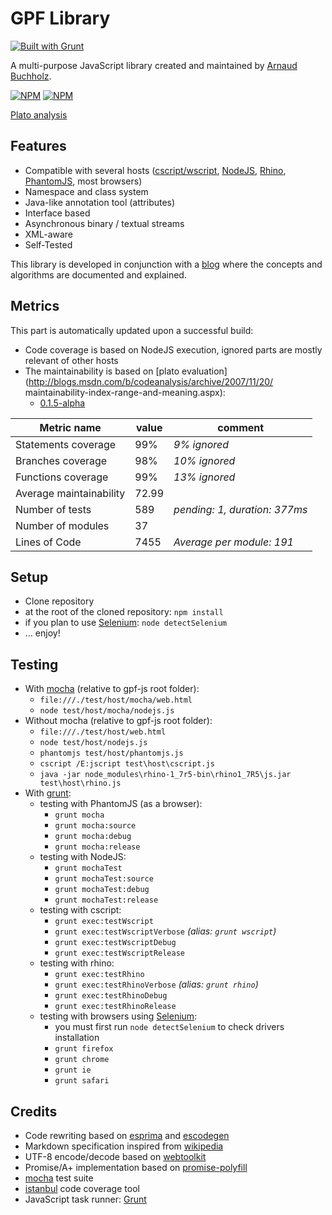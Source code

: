 # GPF Library
[![Built with Grunt](https://cdn.gruntjs.com/builtwith.png)](http://gruntjs.com/)

A multi-purpose JavaScript library created and maintained by
[Arnaud Buchholz](http://gpf-js.blogspot.com/).

[![NPM](https://nodei.co/npm/gpf-js.png?downloads=true&&downloadRank=true&stars=true)](https://nodei.co/npm/gpf-js/)
[![NPM](https://nodei.co/npm-dl/gpf-js.png?months=3&height=3)](https://nodei.co/npm/gpf-js/)

[Plato analysis](http://arnaudbuchholz.github.io/plato/gpf-js/index.html)

## Features

* Compatible with several hosts
([cscript/wscript](http://technet.microsoft.com/en-us/library/bb490887.aspx),
[NodeJS](http://nodejs.org/), [Rhino](https://developer.mozilla.org/en-US/docs/Mozilla/Projects/Rhino),
[PhantomJS](http://phantomjs.org/), most browsers)
* Namespace and class system
* Java-like annotation tool (attributes)
* Interface based
* Asynchronous binary / textual streams
* XML-aware
* Self-Tested

This library is developed in conjunction with a
[blog](http://gpf-js.blogspot.com/) where the concepts and algorithms are
documented and explained.

## Metrics

This part is automatically updated upon a successful build:
* Code coverage is based on NodeJS execution, ignored parts are mostly relevant of other hosts
* The maintainability is based on [plato evaluation](http://blogs.msdn.com/b/codeanalysis/archive/2007/11/20/
maintainability-index-range-and-meaning.aspx):
  * [0.1.5-alpha](https://arnaudbuchholz.github.io/gpf/0.1.5-alpha/plato/index.html)

Metric name | value | comment
----- | ----- | -----
Statements coverage|99%|*9% ignored*
Branches coverage|98%|*10% ignored*
Functions coverage|99%|*13% ignored*
Average maintainability|72.99|
Number of tests|589|*pending: 1, duration: 377ms*
Number of modules|37|
Lines of Code|7455|*Average per module: 191*

## Setup

* Clone repository
* at the root of the cloned repository: `npm install`
* if you plan to use [Selenium](http://www.seleniumhq.org/): `node detectSelenium`
* ... enjoy!

## Testing

* With [mocha](https://mochajs.org/) (relative to gpf-js root folder):
    * `file:///./test/host/mocha/web.html`
    * `node test/host/mocha/nodejs.js`
* Without mocha (relative to gpf-js root folder):
    * `file:///./test/host/web.html`
    * `node test/host/nodejs.js`
    * `phantomjs test/host/phantomjs.js`
    * `cscript /E:jscript test\host\cscript.js`
    * `java -jar node_modules\rhino-1_7r5-bin\rhino1_7R5\js.jar test\host\rhino.js`
* With [grunt](http://gruntjs.com/):
    * testing with PhantomJS (as a browser):
        * `grunt mocha`
        * `grunt mocha:source`
        * `grunt mocha:debug`
        * `grunt mocha:release`
    * testing with NodeJS:
        * `grunt mochaTest`
        * `grunt mochaTest:source`
        * `grunt mochaTest:debug`
        * `grunt mochaTest:release`
    * testing with cscript:
        * `grunt exec:testWscript`
        * `grunt exec:testWscriptVerbose` *(alias: `grunt wscript`)*
        * `grunt exec:testWscriptDebug`
        * `grunt exec:testWscriptRelease`
    * testing with rhino:
        * `grunt exec:testRhino`
        * `grunt exec:testRhinoVerbose` *(alias: `grunt rhino`)*
        * `grunt exec:testRhinoDebug`
        * `grunt exec:testRhinoRelease`
    * testing with browsers using [Selenium](http://www.seleniumhq.org/):
        * you must first run `node detectSelenium` to check drivers installation
        * `grunt firefox`
        * `grunt chrome`
        * `grunt ie`
        * `grunt safari`

## Credits

* Code rewriting based on [esprima](http://esprima.org/) and [escodegen](https://github.com/Constellation/escodegen)
* Markdown specification inspired from [wikipedia](http://en.wikipedia.org/wiki/Markdown)
* UTF-8 encode/decode based on [webtoolkit](http://www.webtoolkit.info/)
* Promise/A+ implementation based on [promise-polyfill](https://github.com/taylorhakes/promise-polyfill)
* [mocha](http://mochajs.org/) test suite
* [istanbul](https://github.com/gotwarlost/istanbul) code coverage tool
* JavaScript task runner: [Grunt](http://gruntjs.com/)
